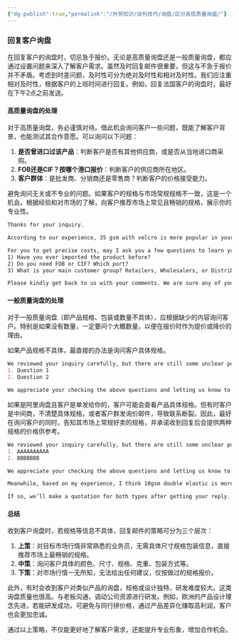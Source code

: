 ```yaml
---
{"dg-publish":true,"permalink":"/外贸知识/谈判技巧/询盘/区分高低质量询盘/"}
---
```


### 回复客户询盘

在回复客户的询盘时，切忌急于报价。无论是高质量询盘还是一般质量询盘，都应通过设置问题来深入了解客户需求。虽然及时回复邮件很重要，但这与不急于报价并不矛盾。考虑到时差问题，及时性可分为绝对及时性和相对及时性。我们应注重相对及时性，根据客户的上班时间进行回复。例如，回复法国客户的询盘时，最好在下午2点之前发送。

#### 高质量询盘的处理

对于高质量询盘，务必谨慎对待。借此机会询问客户一些问题，既能了解客户背景，也能测试其合作意愿。可以询问以下问题：

1. **是否曾进口过该产品**：判断客户是否有其他供应商，或是否从当地进口商采购。
2. **FOB还是CIF？按哪个港口报价**：判断客户的供应商所在地区。
3. **客户群体**：是批发商、分销商还是零售商？判断客户的价格接受能力。

避免询问无关或不专业的问题。如果客户的规格与市场常规规格不一致，这是一个机会。根据经验和对市场的了解，向客户推荐市场上常见且畅销的规格，展示你的专业性。

```markdown
Thanks for your inquiry.

According to our experience, 35 gsm with velcro is more popular in your market, as 80% of our French customers buy this type. Compared with 40 gsm, it's an economic choice as price is more competitive. (Or Compared with 30 gsm, it's superior quality while price just 5% higher.) Is this type more suitable for you?

For you to get precise costs, may I ask you a few questions to learn your demand clearly?
1) Have you ever imported the product before?
2) Do you need FOB or CIF? Which port?
3) What is your main customer group? Retailers, Wholesalers, or Distributors?

Please kindly get back to us with your comments. We are sure any of your feedback will get our prompt attention & reply. Thanks in advance!
```

#### 一般质量询盘的处理

对于一般质量询盘（即产品规格、包装或数量不具体），应根据缺少的内容询问客户。特别是如果没有数量，一定要问个大概数量，以便在报价时作为提价或降价的理由。

如果产品规格不具体，最直接的办法是询问客户具体规格。

```markdown
We reviewed your inquiry carefully, but there are still some unclear points for us.
1. Question 1
2. Question 2

We appreciate your checking the above questions and letting us know to provide the right cost. Then we will make a quotation and send it to you as soon as possible.
```

如果是阿里询盘且客户是单发给你的，客户可能会查看产品具体规格。但有时客户是中间商，不清楚具体规格，或者客户群发询价邮件，导致联系断裂。因此，最好在询问客户的同时，告知其市场上常规好卖的规格，并承诺收到回复后会提供两种规格的价格供参考。

```markdown
We reviewed your inquiry carefully, but there are still some unclear points for us.
1. AAAAAAAAAA
2. BBBBBBB

We appreciate your checking the above questions and letting us know to provide the right cost.

Meanwhile, based on my experience, I think 10gsm double elastic is more popular in your market, as many of our customers from XXX are buying this type, which is more tight when worn but the price is just 5% higher. Do you have interest in getting the price as well?

If so, we’ll make a quotation for both types after getting your reply.
```

#### 总结

收到客户询盘时，若规格等信息不具体，回复邮件的策略可分为三个层次：

1. **上策**：对目标市场行情非常熟悉的业务员，无需具体尺寸规格包装信息，直接推荐市场上最畅销的规格。
2. **中策**：询问客户具体的颜色、尺寸、规格、克重、包装方式等。
3. **下策**：对市场行情一无所知，无法给出任何建议，仅按做过的规格报价。

此外，有时会收到客户对类似产品的询盘，规格或设计独特，研发难度较大。这类询盘质量也很高。与老板沟通，调动公司资源进行研发。例如，欧洲的产品设计理念先进，若能研发成功，可避免与同行拼价格，通过产品差异化赚取高利润，客户也会更加忠诚。

通过以上策略，不仅能更好地了解客户需求，还能提升专业形象，增加合作机会。